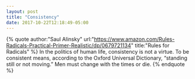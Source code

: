 ```yaml
---
layout: post
title: "Consistency"
date: 2017-10-22T12:18:49-05:00
---
```


{% quote author:"Saul Alinsky" url:"https://www.amazon.com/Rules-Radicals-Practical-Primer-Realistic/dp/0679721134" title:"Rules for Radicals" %}
In the politics of human life, consistency is not a virtue. To be consistent means, according to the Oxford Universal Dictionary, “standing still or not moving.” Men must change with the times or die.
{% endquote %}
